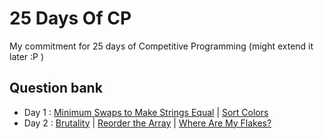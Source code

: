 # 25 Days Of CP
My commitment for 25 days of Competitive Programming (might extend it later :P )

## Question bank
- Day 1 : [Minimum Swaps to Make Strings Equal](https://leetcode.com/problems/minimum-swaps-to-make-strings-equal/) | [Sort Colors](https://leetcode.com/problems/sort-colors/)
- Day 2 : [Brutality](https://codeforces.com/problemset/problem/1107/C) | [Reorder the Array](https://codeforces.com/problemset/problem/1007/A) | [Where Are My Flakes?](https://codeforces.com/problemset/problem/60/A)
